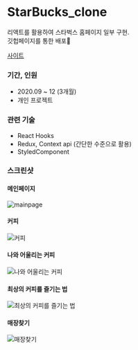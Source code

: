 # StarBucks_clone

리액트를 활용하여 스타벅스 홈페이지 일부 구현. <br/>
깃헙페이지를 통한 배포

[사이트](https://leeks123.github.io/StarBucks_clone/)

### 기간, 인원

- 2020.09 ~ 12 (3개월)
- 개인 프로젝트

### 관련 기술

- React Hooks
- Redux, Context api (간단한 수준으로 활용)
- StyledComponent

### 스크린샷

#### 메인페이지

<img src="https://user-images.githubusercontent.com/37547661/102265865-085fc500-3f5b-11eb-8e94-cd3109d2843b.png" alt="mainpage"/>

#### 커피

<img src="https://user-images.githubusercontent.com/37547661/102266067-4c52ca00-3f5b-11eb-927f-2e19fc3bb41e.png" alt="커피"/>

#### 나와 어울리는 커피

<img src="https://user-images.githubusercontent.com/37547661/102266208-773d1e00-3f5b-11eb-81c3-3a90afcb8ee1.png" alt="나와 어울리는 커피"/>

#### 최상의 커피를 즐기는 법

<img src="https://user-images.githubusercontent.com/37547661/102266619-0b0eea00-3f5c-11eb-9874-cd9549754be2.png" alt="최상의 커피를 즐기는 법"/>

#### 매장찾기

<img src="https://user-images.githubusercontent.com/37547661/102266496-e155c300-3f5b-11eb-80ed-bf158d2800a0.png" alt="매장찾기"/>
